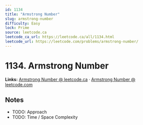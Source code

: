 ```yaml
--- 
id: 1134
title: "Armstrong Number"
slug: armstrong-number
difficulty: Easy
lock: Prime
source: leetcode.ca
leetcode_ca_url: https://leetcode.ca/all/1134.html
leetcode_url: https://leetcode.com/problems/armstrong-number/
---
```


# 1134. Armstrong Number

**Links:** [Armstrong Number @ leetcode.ca](https://leetcode.ca/all/1134.html) · [Armstrong Number @ leetcode.com](https://leetcode.com/problems/armstrong-number/)

## Notes
- TODO: Approach
- TODO: Time / Space Complexity
